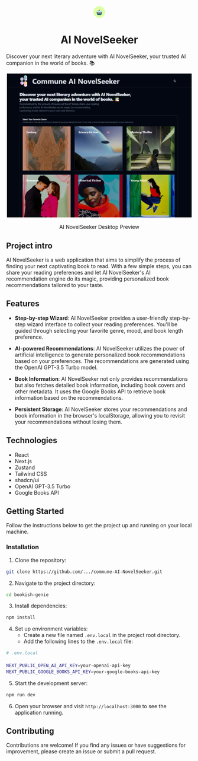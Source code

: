 <div align="center">
  <img src="public/favicon-32x32.png" alt="AI NovelSeeker Logo" width="32">
  <h1 align="center">AI NovelSeeker</h1>
</div>

Discover your next literary adventure with AI NovelSeeker, your trusted AI companion in the world of books. 📚

<div align="center">
  <img src="public/desktop-preview.png" alt="AI NovelSeeker Desktop Preview" width="500">
  <p align="center">AI NovelSeeker Desktop Preview</h1>
</div>

## Project intro

AI NovelSeeker is a web application that aims to simplify the process of finding your next captivating book to read. With a few simple steps, you can share your reading preferences and let AI NovelSeeker's AI recommendation engine do its magic, providing personalized book recommendations tailored to your taste.

## Features

- **Step-by-step Wizard**: AI NovelSeeker provides a user-friendly step-by-step wizard interface to collect your reading preferences. You'll be guided through selecting your favorite genre, mood, and book length preference.

- **AI-powered Recommendations**: AI NovelSeeker utilizes the power of artificial intelligence to generate personalized book recommendations based on your preferences. The recommendations are generated using the OpenAI GPT-3.5 Turbo model.

- **Book Information**: AI NovelSeeker not only provides recommendations but also fetches detailed book information, including book covers and other metadata. It uses the Google Books API to retrieve book information based on the recommendations.

- **Persistent Storage**: AI NovelSeeker stores your recommendations and book information in the browser's localStorage, allowing you to revisit your recommendations without losing them.

## Technologies

- React
- Next.js
- Zustand
- Tailwind CSS
- shadcn/ui
- OpenAI GPT-3.5 Turbo
- Google Books API

## Getting Started

Follow the instructions below to get the project up and running on your local machine.

### Installation

1. Clone the repository:

```bash
git clone https://github.com/.../commune-AI-NovelSeeker.git
```

2. Navigate to the project directory:

```bash
cd bookish-genie
```

3. Install dependencies:

```bash
npm install
```

4. Set up environment variables:
   - Create a new file named `.env.local` in the project root directory.
   - Add the following lines to the `.env.local` file:

```bash
# .env.local

NEXT_PUBLIC_OPEN_AI_API_KEY=your-openai-api-key
NEXT_PUBLIC_GOOGLE_BOOKS_API_KEY=your-google-books-api-key
```

5. Start the development server:

```bash
npm run dev
```

6. Open your browser and visit `http://localhost:3000` to see the application running.

## Contributing

Contributions are welcome! If you find any issues or have suggestions for improvement, please create an issue or submit a pull request.

